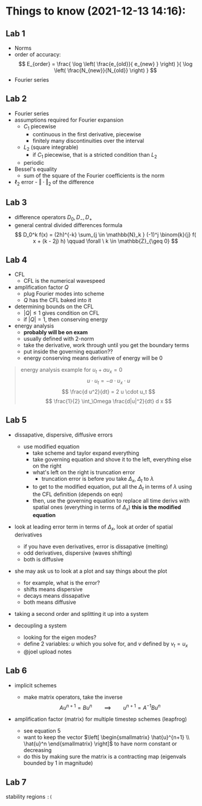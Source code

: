 
# Things to know (2021-12-13 14:16):
## Lab 1

- Norms
- order of accuracy: 
	$$
		E_{order} = \frac{
			\log \left( \frac{e_{old}}{ e_{new} } \right)
		}{
			\log \left( \frac{N_{new}}{N_{old}} \right)
		}
	$$
- Fourier series


## Lab 2

- Fourier series
- assumptions required for Fourier expansion
  - $C_1$ piecewise 
    - continuous in the first derivative, piecewise
    - finitely many discontinuities over the interval
  - $L_2$ (square integrable)
    - if $C_1$ piecewise, that is a stricted condition than $L_2$
  - periodic
- Bessel's equality
	- sum of the square of the Fourier coefficients is the norm
- $\ell_2$ error - $\Vert\cdot\Vert_2$ of the difference


## Lab 3

- difference operators $D_0, D_-, D_+$
- general central divided differences formula
	$$
		D_0^k f(x) = (2h)^{-k} 
		\sum_{j \in \mathbb{N}_k }
		(-1)^j \binom{k}{j}
		f( x + (k - 2j) h)
		\qquad
		\forall \ k \in \mathbb{Z}_{\geq 0} 
	$$


## Lab 4

- CFL
  - CFL is the numerical wavespeed
- amplification factor $Q$
  - plug Fourier modes into scheme
  - $Q$ has the CFL baked into it
- determining bounds on the CFL
  - $|Q| \leq 1$ gives condition on CFL
  - if $|Q| = 1$, then conserving energy
- energy analysis
  - **probably will be on exam**
  - usually defined with $2$-norm
  - take the derivative, work through until you get the boundary terms
  - put inside the governing equation??
  - energy conserving means derivative of energy will be 0

> energy analysis example for $u_t + a u_x = 0$
> $$ u \cdot u_t = - a \cdot u_x \cdot u $$
> $$ \frac{d u^2}{dt} = 2 u \cdot u_t $$
> $$ \frac{1}{2} \int_\Omega \frac{d|u|^2}{dt} d x $$



## Lab 5

- dissapative, dispersive, diffusive errors
  - use modified equation
    - take scheme and taylor expand everything
    - take governing equation and shove it to the left, everything else on the right
    - what's left on the right is truncation error 
      - truncation error is before you take $\Delta_x$, $\Delta_t$ to $\lambda$
    - to get to the modified equation, put all the $\Delta_t$ in terms of $\lambda$ using the CFL definition (depends on eqn)
    - then, use the governing equation to replace all time derivs with spatial ones (everything in terms of $\Delta_x$) **this is the modified equation**

- look at leading error term in terms of $\Delta_x$, look at order of spatial derivatives
  - if you have even derivatives, error is dissapative (melting)
  - odd derivatives, dispersive (waves shifting)
  - both is diffusive

- she may ask us to look at a plot and say things about the plot
  - for example, what is the error?
  - shifts means dispersive
  - decays means dissapative
  - both means diffusive

- taking a second order and splitting it up into a system
- decoupling a system
  - looking for the eigen modes?
  - define 2 variables: $u$ which you solve for, and $v$ defined by $v_t = u_x$
  - @joel upload notes


## Lab 6

- implicit schemes
  - make matrix operators, take the inverse
  $$
	A u^{n+1} = B u^n
	\qquad\implies\qquad
	u^{n+1} = A^{-1} B u^n	   
  $$

- amplification factor (matrix) for multiple timestep schemes (leapfrog)
  - see equation 5
  - want to keep the vector $\left[ \begin{smallmatrix} \hat{u}^{n+1} \\ \hat{u}^n \end{smallmatrix} \right]$ to have norm constant or decreasing
  - do this by making sure the matrix is a contracting map (eigenvals bounded by 1 in magnitude)


## Lab 7 

stability regions `:(`










